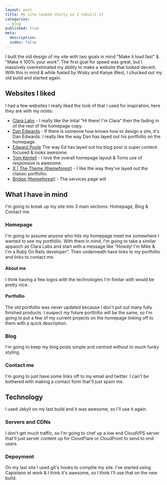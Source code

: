 ```yaml
---
layout: post
title: My site looked shitty so I rebuilt it
categories:
 – blog
published: true
meta:
  description: 
  index: false
---
```


I built the old design of my site with two goals in mind "Make it load fast" & "Make it 100% your work". The first goal for speed was great, but I massively overestimated my ability to make a website that looked decent. With this in mind & while fueled by Wisky and Kanye West, I chucked out my old build and started again.

## Websites I liked
I had a few websites I really liked the look of that I used for inspiration, here they are with my notes:

* [Clara Labs](https://claralabs.com) - I really like the inital "Hi there! I'm Clara" then the fading in of the rest of the homepage copy. 
* [Dan Edwards](http://danedwards.me) - If there is someone how knows how to design a site, it's Dan Edwards. I really like the way Dan has layed out his portfollio on the homepage. 
* [Edward Poole](http://edpoole.me/articles/pubhack2/) The way Ed has layed out his blog post is super content focused & looks awesome.
* [Tom Kentell](http://tomkentell.me/) - I love the overall homepage layout & Toms use of responsive is awesome.
* [X | The Theme (themeforest)](http://themeforest.net/item/x-the-theme/full_screen_preview/5871901) - I like the way they've layed out the classic portfollio.
* [Bridge (themeforest)](http://themeforest.net/item/bridge-creative-multipurpose-wordpress-theme/full_screen_preview/7315054) - The services page will

## What I have in mind
I'm going to break up my site into 3 main sections: Homepage, Blog & Contact me. 

### Homepage
I'm going to assume anyone who hits my homepage meet me somewhere I wanted to see my portfollio. With them in mind, I'm going to take a similar appaoch as Clara Labs and start with a message like "Howdy! I'm Mike & I'm a Ruby On Rails developer". Then underneath have links to my portfollio and links to contact me.  

#### About me
I think having a few logos with the technologies I'm fimilar with would be pretty nice.

#### Portfollio
The old portfollio was never updated because I don't put out many fully finished products. I suspect my future portfollio will be the same, so I'm going to put a few of my current projects on the homepage linking off to them with a quick description.

### Blog
I'm going to keep my blog posts simple and centred without to much funky styling. 

### Contact me
I'm going to just have some links off to my email and twitter. I can't be bothered with making a contact form that'll just spam me.

## Technology
I used Jekyll on my last build and it was awesome, so I'll use it again.

### Servers and CDNs
I don't get much traffic, so I'm going to chef up a low end CloudVPS server that'll just server content up for CloudFlare or CloudFront to send to end users.

### Depoyment
On my last site I used git's hooks to complile my site. I've started using Capistano at work & I think it's awesome, so I think I'll use that on the new build.
